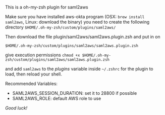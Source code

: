 This is a oh-my-zsh plugin for saml2aws

Make sure you have installed aws-okta program (OSX: `brew install saml2aws`, Linux: download the binary)
you need to create the following directory
`$HOME/.oh-my-zsh/custom/plugins/saml2aws/`

Then download the file plugin/saml2aws/saml2aws.plugin.zsh and put in on

`$HOME/.oh-my-zsh/custom/plugins/saml2aws/saml2aws.plugin.zsh`

give execution permissions `chmod +x $HOME/.oh-my-zsh/custom/plugins/saml2aws/saml2aws.plugin.zsh`

and add `saml2aws` to the _plugins_ variable inside `~/.zshrc` for the plugin to load, then reload your shell.

Recommended Variables:
* SAML2AWS_SESSION_DURATION: set it to 28800 if possible
* SAML2AWS_ROLE: default AWS role to use

*Good luck!*

